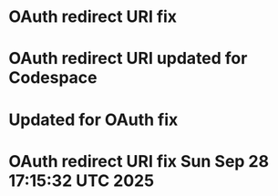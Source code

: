 # OAuth redirect URI fix
# OAuth redirect URI updated for Codespace
# Updated for OAuth fix
# OAuth redirect URI fix Sun Sep 28 17:15:32 UTC 2025
